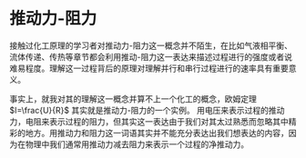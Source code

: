 # 推动力-阻力
接触过化工原理的学习者对推动力-阻力这一概念并不陌生，在比如气液相平衡、流体传递、传热等章节都会利用推动-阻力这一表达来描述过程进行的强度或者说难易程度。理解这一过程背后的原理对理解并行和串行过程进行的速率具有重要意义。

事实上，就我对其的理解这一概念并算不上一个化工的概念，欧姆定理 $I=\frac{U}{R}$ 其实就是推动力-阻力的一个实例。 用电压来表示过程的推动力，电阻来表示过程的阻力，但其实这一表达由于我们对其太过熟悉而忽略其中精彩的地方。用推动力和阻力这一词语其实并不能充分表达出我们想表达的内容，因为在物理中我们通常用推动力减去阻力来表示一个过程的净推动力。
